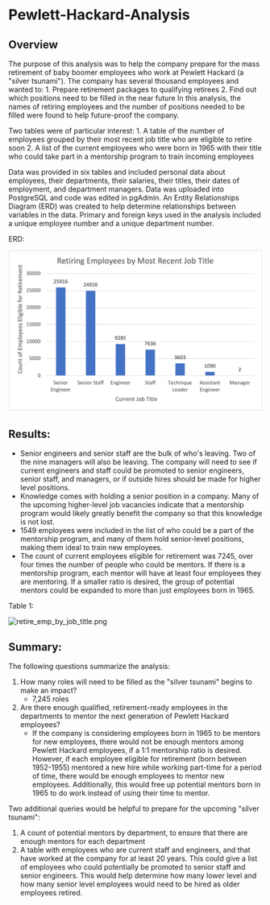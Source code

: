 # Pewlett-Hackard-Analysis

## Overview

The purpose of this analysis was to help the company prepare for the mass retirement of baby boomer employees who work at Pewlett Hackard (a "silver tsunami"). The company has several thousand employees and wanted to:
    1. Prepare retirement packages to qualifying retirees
    2. Find out which positions need to be filled in the near future
In this analysis, the names of retiring employees and the number of positions needed to be filled were found to help future-proof the company. 

Two tables were of particular interest:
    1. A table of the number of employees grouped by their most recent job title who are eligible to retire soon
    2. A list of the current employees who were born in 1965 with their title who could take part in a mentorship program to train incoming employees

Data was provided in six tables and included personal data about employees, their departments, their salaries, their titles, their dates of employment, and department managers. Data was uploaded into PostgreSQL and code was edited in pgAdmin. An Entity Relationships Diagram (ERD) was created to help determine relationships between variables in the data. Primary and foreign keys used in the analysis included a unique employee number and a unique department number. 

ERD:

![ERD](https://github.com/emariecovey/Pewlett-Hackard-Analysis/blob/main/retire_emp_by_job_title.png)

## Results: 

- Senior engineers and senior staff are the bulk of who's leaving. Two of the nine managers will also be leaving. The company will need to see if current engineers and staff could be promoted to senior engineers, senior staff, and managers, or if outside hires should be made for higher level positions. 
- Knowledge comes with holding a senior position in a company. Many of the upcoming higher-level job vacancies indicate that a mentorship program would likely greatly benefit the company so that this knowledge is not lost. 
- 1549 employees were included in the list of who could be a part of the mentorship program, and many of them hold senior-level positions, making them ideal to train new employees. 
- The count of current employees eligible for retirement was 7245, over four times the number of people who could be mentors. If there is a mentorship program, each mentor will have at least four employees they are mentoring. If a smaller ratio is desired, the group of potential mentors could be expanded to more than just employees born in 1965. 

Table 1:

![retire_emp_by_job_title.png]()


## Summary: 

The following questions summarize the analysis: 
1. How many roles will need to be filled as the "silver tsunami" begins to make an impact?
    - 7,245 roles
2. Are there enough qualified, retirement-ready employees in the departments to mentor the next generation of Pewlett Hackard employees?
    - If the company is considering employees born in 1965 to be mentors for new employees, there would not be enough mentors among Pewlett Hackard employees, if a 1:1 mentorship ratio is desired. However, if each employee eligible for retirement (born between 1952-1955) mentored a new hire while working part-time for a period of time, there would be enough employees to mentor new employees. Additionally, this would free up potential mentors born in 1965 to do work instead of using their time to mentor. 

Two additional queries would be helpful to prepare for the upcoming "silver tsunami":
1. A count of potential mentors by department, to ensure that there are enough mentors for each department 
2. A table with employees who are current staff and engineers, and that have worked at the company for at least 20 years. This could give a list of employees who could potentially be promoted to senior staff and senior engineers. This would help determine how many lower level and how many senior level employees would need to be hired as older employees retired. 